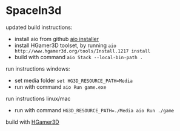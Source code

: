 # SpaceIn3d

updated build instructions:

- install aio from github [aio installer](http://github.com/urs-of-the-backwoods/aio-installer)
- install HGamer3D toolset, by running `aio http://www.hgamer3d.org/tools/Install.1217 install` 
- build with command `aio Stack --local-bin-path .`

run instructions windows:

- set media folder `set HG3D_RESOURCE_PATH=Media`
- run with command `aio Run game.exe`

run instructions linux/mac
- run with command `HG3D_RESOURCE_PATH=./Media aio Run ./game`

build with [HGamer3D](http://www.hgamer3d.org)
